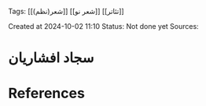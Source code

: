 
<span class="tag">Tags</span>:   [[شعر(نظم)]] [[شعر نو]] [[تئاتر]]

Created at 2024-10-02 11:10
<span class="tag">Status</span>: <span class="danger">Not done yet</span>
<span class="danger">Sources</span>:

# سجاد افشاریان




# References
